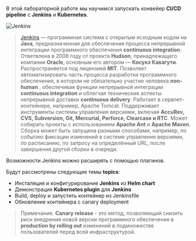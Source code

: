 В этой лабораторной работе мы научимся запускать конвейер **CI/CD pipeline** с **Jenkins** и **Kubernetes**.

![Jenkins](/sylus/courses/kubernetes-fundamentals-2/module-6/assets/jenkins.png)

> [Jenkins]("https://en.wikipedia.org/wiki/Jenkins_%28software%28") — программная система с открытым исходным кодом на **Java**, предназначенная для обеспечения процесса непрерывной интеграции программного обеспечения **continuous integration**. Ответвлена в 2008 году от проекта **Hudson**, принадлежащего компании **Oracle**, основным его автором — **Косукэ Кавагути**. Распространяется под лицензией **MIT**. Позволяет автоматизировать часть процесса разработки программного обеспечения, в котором не обязательно участие человека **non-human** , обеспечивая функции непрерывной интеграции **continuous integration** и облегчая технические аспекты непрерывной доставки **continuous delivery**. Работает в сервлет-контейнере, например, Apache Tomcat. Поддерживает инструменты системы управления версиями, включая **AccuRev, CVS, Subversion, Git, Mercurial, Perforce, Clearcase и RTC**. Может собирать проекты с использованием **Apache Ant** и **Apache Maven**. Сборка может быть запущена разными способами, например, по событию фиксации изменений в системе управления версиями, по расписанию, по запросу на определённый URL, после завершения другой сборки в очереди.

Возможности Jenkins можно расширять с помощью плагинов.

Будут рассмотрены следующие темы **topics**:

- Инсталяция и конфигурирование **Jenkins** из **Helm chart**
- Демонстрация **Kubernetes plugin** для **Jenkins**
- Build, deploy и запустить контейнер из Jenkinsfile 
- Обновление контейнера с canary deployment

> Примечание. **Canary release** - это метод, позволяющий снизить риск внедрения новой версии программного обеспечения в **production by rolling out** изменений в подмножестве пользователей перед всей инфраструктурой.